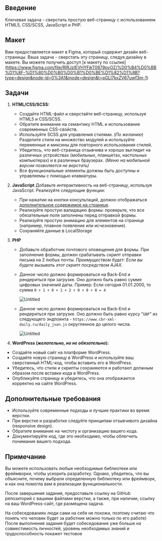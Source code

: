 ## Введение

Ключевая задача - сверстать простую веб-страницу с использованием HTML5, CSS/SCSS, JavaScript и PHP. 

## Макет

Вам предоставляется макет в Figma, который содержит дизайн веб-страницы. Ваша задача - сверстать эту страницу, следуя дизайну в макете. 
Вы можете получить доступ [к макету по ссылке]
(https://www.figma.com/file/RIRJzIEVHYFjkT0879pyOZ/%D0%B4%D0%BB%D1%8F-%D1%80%D0%B0%D0%B1%D0%BE%D1%82%D1%8B?type=design&node-id=0%3A1&mode=design&t=pGLl7kxZV67uwf3m-1)

## Задачи

1. **HTML/CSS/SCSS:**
    - Создайте HTML-файл и сверстайте веб-страницу, используя HTML5 и CSS/SCSS.
    - Обратите внимание на семантику HTML и использование современных CSS-свойств.
    - Используйте SCSS для управления стилями. (*По желанию*) Разделите стили на множество модулей и используйте переменные и миксины для повторного использования стилей.
    - Убедитесь, что веб-страница отзывчива и хорошо выглядит на различных устройствах (мобильных, планшетах, настольных компьютерах) и в различных браузерах.
    (*Меню на мобильной версии позволяется не верстать)*
    - Все функциональные элементы должны быть доступны и управляемы с помощью клавиатуры.
2. **JavaScript**
Добавьте интерактивность на веб-страницу, используя JavaScript. Реализуйте следующие функции:
    - При нажатии на кнопки консультаций, должно отображаться [дополнительное содержимое на странице](https://www.figma.com/proto/qfiqED1O0plme0qo6TBHyB/%D1%82%D0%B5%D1%81%D1%82%D0%BE%D0%B2%D1%8B%D0%B9?page-id=91%3A3537&type=design&node-id=91-3805&viewport=142%2C603%2C0.17&t=QljoSWhVHfICtwUU-1&scaling=min-zoom&starting-point-node-id=91%3A3805&mode=design).
    - Реализуйте простую валидацию формы: проверьте, что все обязательные поля заполнены перед отправкой формы.
    - Реализуйте простую анимацию для элементов на странице (например, плавное появление или исчезновение).
    - Сохраняйте данные в LocalStorage
3. **PHP**
    - Добавьте обработчик почтового оповещения для формы. При заполнение формы, должен срабатывать скрипт отправки письма на 2 любых почты.
   *Преимуществом будет: Если вы будете вызывать этот скрипт посредством AJAX.*
    - Данное число должно формироваться на Back-End и рендериться при загрузке. Оно должно быть равно сумме цифровых значений даты.
   Пример: Если сегодня 01.01.2000, то сумма `0 + 1 + 0 + 1 + 2 + 0 + 0 + 0 = 4`
        
        ![Untitled](https://prod-files-secure.s3.us-west-2.amazonaws.com/2edda732-a208-4f19-aa18-f05b10ea4708/93070e49-4781-4d0e-bca9-e6129c2ba5cb/Untitled.png)
        
    - Данное число должно формироваться на Back-End и рендериться при загрузке. Оно должно быть равно курсу “`GBP`" из следующего эндпоинта -
   `https://www.cbr-xml-daily.ru/daily_json.js` округленное до целого числа.
        
        ![Untitled](https://prod-files-secure.s3.us-west-2.amazonaws.com/2edda732-a208-4f19-aa18-f05b10ea4708/8201e6c0-c8e8-420d-939d-0f544c212a6b/Untitled.png)
        
4. **WordPress (*желательно, но не обязательно*):**
- Создайте новый сайт на платформе WordPress.
- Создайте новую страницу в WordPress и используйте ваш сверстанный HTML-код, чтобы вставить его в WordPress.
- Убедитесь, что стили и скрипты сохраняются и работают должным образом после вставки кода в WordPress.
- Опубликуйте страницу и убедитесь, что она отображается корректно на сайте WordPress.

## Дополнительные требования

- Используйте современные подходы и лучшие практики во время верстки.
- При верстке и разработке следуйте принципам отзывчивого дизайна (responsive design).
- Обратите внимание на чистоту и организацию вашего кода.
- Документируйте код, где это необходимо, чтобы облегчить понимание вашего подхода.

## Примечание

Вы можете использовать любые необходимые библиотеки или фреймворки, чтобы ускорить разработку. Однако, убедитесь, что вы объясните, 
почему выбрали определенную библиотеку или фреймворк, и как она помогла вам в реализации функциональности.

После завершения задания, предоставьте ссылку на GitHub репозиторий с вашими файлами верстки, а также, при наличии, ссылку на ваш WordPress-сайт, где размещена задача.

На собеседованиях люди сами на себя не похожи, поэтому считаю что понять что человек будет за работник можно только по его работе) 
После выполнения задания будет собеседование уже больше на совместимость личностей, уровень необходимых знаний и трудоспособность покажет тестовое
